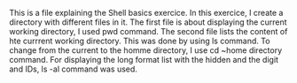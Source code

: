 This is a file explaining the Shell basics exercice.
In this exercice, I create a directory with different files in it.
The first file is about displaying the current working directory, I used pwd command.
The second file lists the content of hte currrent working directory. This was done by using ls command.
To change from the current to the homme directory, I use cd ~home directory command.
For displaying the long format list with the hidden and the digit and IDs, ls -al command was used. 
